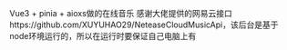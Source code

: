 Vue3 + pinia + aioxs做的在线音乐
感谢大佬提供的网易云接口https://github.com/XUYUHAO29/NeteaseCloudMusicApi，该后台是基于node环境运行的，所以在运行时要保证自己电脑上有


